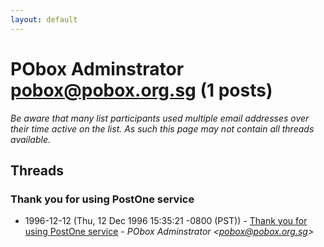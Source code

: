 ```yaml
---
layout: default
---
```


# PObox Adminstrator <pobox@pobox.org.sg> (1 posts)

_Be aware that many list participants used multiple email addresses over their time active on the list. As such this page may not contain all threads available._

## Threads

### Thank you for using PostOne service
+ 1996-12-12 (Thu, 12 Dec 1996 15:35:21 -0800 (PST)) - [Thank you for using PostOne service](/archive/1996/12/922997e24a176a855702352ed9e106573e584bab06ffe913dc78bae27f6644db) - _PObox Adminstrator \<pobox@pobox.org.sg\>_

